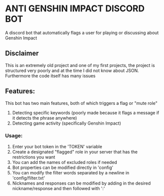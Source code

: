 # ANTI GENSHIN IMPACT DISCORD BOT
A discord bot that automatically flags a user for playing or discussing about Genshin Impact

## Disclaimer
This is an extremely old project and one of my first projects, the project is structured very poorly and at the time I did not know about JSON. Furthermore
the code itself has many issues

## Features:
This bot has two main features, both of which triggers a flag or "mute role"
1. Detecting specific keywords (poorly made because it flags a message if it detects the phrase anywhere)
2. Detecting game activity (specifically Genshin Impact)

### Usage:
1. Enter your bot token in the 'TOKEN' variable
2. Create a designated "flagged" role in your server that has the restrictions you want
3. You can add the names of excluded roles if needed
4. Bot properties can be modified directly in 'config'
5. You can modify the filter words separated by a newline in 'config/filter.txt'
6. Nicknames and responses can be modified by adding in the desired nickname/response and then followed with ':'
